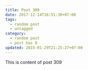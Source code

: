 ```yaml
---
title: Post 309
date: 2017-12-14T16:51:30+07:00
tags:
  - random post
  - untagged
category:
  - random post
  - post has 0
updated: 2015-01-29T21:25:27+07:00
---
```

This is content of post 309